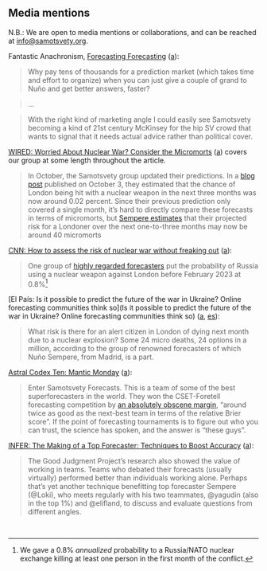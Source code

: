 ## Media mentions

N.B.: We are open to media mentions or collaborations, and can be reached at [info@samotsvety.org](mailto:info@samotsvety.org).

Fantastic Anachronism, [Forecasting Forecasting](https://fantasticanachronism.com/2022/11/21/forecasting-forecasting/) ([a](https://web.archive.org/web/20221123112102/https://fantasticanachronism.com/2022/11/21/forecasting-forecasting/
)):

> Why pay tens of thousands for a prediction market (which takes time and effort to organize) when you can just give a couple of grand to Nuño and get better answers, faster?

> ...

> With the right kind of marketing angle I could easily see Samotsvety becoming a kind of 21st century McKinsey for the hip SV crowd that wants to signal that it needs actual advice rather than political cover.

[WIRED: Worried About Nuclear War? Consider the Micromorts](https://www.wired.co.uk/article/micromorts-nuclear-war) ([a](https://web.archive.org/web/20221030121813/https://www.wired.co.uk/article/micromorts-nuclear-war)) covers our group at some length throughout the article.

> In October, the Samotsvety group updated their predictions. In a [blog post](https://forum.effectivealtruism.org/posts/2nDTrDPZJBEerZGrk/samotsvety-nuclear-risk-update-october-2022) published on October 3, they estimated that the chance of London being hit with a nuclear weapon in the next three months was now around 0.02 percent. Since their previous prediction only covered a single month, it’s hard to directly compare these forecasts in terms of micromorts, but [Sempere estimates](https://www.squiggle-language.com/playground/#code=eNqVU8lu20AM%2FRXCpzaotwIGCiM9dAkKo01SwHZz0WUsURKREanOYsMI8u%2BlFieu06TIRRpuj%2B9xOHcDX8puGavKuP1gHlzEd63rIqMg7uAhpkDGLn9HKgqLy%2BCIi8F8MB7DJaVOKnEB0AeqTEAPOwolTKES1v8Gww6RNZwaawIJgw9Y%2B4QT1vqrmFo0DuKtM8SYsIuezNqj7yM3aGphv%2BB1lwEfYTKaTGYQpDnMOhQJCKE0QT8INTqSDCQHZYRAHizmASL7GlPKCbOT5lefVtcJPzK8jsFThn3Hb7TFQ%2Fcbo7xuMetYTDsS0xmAop0PISdrh8THWCtp0NecCutM1WGsFv9X5VnCAK9h9A9JDTvu7R%2FaXnis2aXeXRDN3lCx%2Fr5efqGwbxFa1ItnWnaC%2B6m%2Ff6L3COtU6sujOING6Kuo9EoXVW3SAMRgxQcoJTpdKrOxuJKmtMbPmIvrmPfEP5zyrg7r6zXtWRHtZbyZwhCewr8F1TC9bCn9dLLRjD0UovunHY318vAwgDISv%2BfUqagUcmUvzoOPaQnGQ4swhIXG0XhdMXGQ4cGonWQxDbRVco1mA6meXq6hhwn9lf3L2Ija0VPB2NL00W0VmYsudyfOZmDygE6twwbtiNXRY4xGo%2BYaWusr%2BdoaRb9rxgTwONP50bmLJXw%2FuP8DtRGUZA%3D%3D) that their projected risk for a Londoner over the next one-to-three months may now be around 40 micromorts

[CNN: How to assess the risk of nuclear war without freaking out](https://edition.cnn.com/2022/06/28/opinions/nuclear-war-likelihood-probability-russia-us-scoblic-mandel/index.html) ([a](https://web.archive.org/web/20220628081603/https://edition.cnn.com/2022/06/28/opinions/nuclear-war-likelihood-probability-russia-us-scoblic-mandel/index.html)):

> One group of [highly regarded forecasters](https://forum.effectivealtruism.org/posts/KRFXjCqqfGQAYirm5/samotsvety-nuclear-risk-forecasts-march-2022#_blank) put the probability of Russia using a nuclear weapon against London before February 2023 at 0.8%[^1]

[El País: Is it possible to predict the future of the war in Ukraine? Online forecasting communities think so](Is it possible to predict the future of the war in Ukraine? Online forecasting communities think so) ([a](https://web.archive.org/web/20220401061002/https://english.elpais.com/science-tech/2022-03-26/is-it-possible-to-predict-the-future-of-the-war-in-ukraine-online-forecasting-communities-think-so.html), [es](https://elpais.com/tecnologia/2022-03-24/se-puede-predecir-el-futuro-de-la-guerra-en-ucrania-es-lo-que-intenta-una-comunidad-de-pronosticadores-en-internet.html)):

> What risk is there for an alert citizen in London of dying next month due to a nuclear explosion? Some 24 micro deaths, 24 options in a million, according to the group of renowned forecasters of which Nuño Sempere, from Madrid, is a part.

[Astral Codex Ten: Mantic Monday](https://astralcodexten.substack.com/p/mantic-monday-31422) ([a](https://web.archive.org/web/20220401013834/https://astralcodexten.substack.com/p/mantic-monday-31422)):

> Enter Samotsvety Forecasts. This is a team of some of the best superforecasters in the world. They won the CSET-Foretell forecasting competition by [an absolutely obscene margin](https://www.lesswrong.com/posts/EGHtomuh55375u7RT/forecasting-newsletter-march-2021), “around twice as good as the next-best team in terms of the relative Brier score”. If the point of forecasting tournaments is to figure out who you can trust, the science has spoken, and the answer is “these guys”.

[INFER: The Making of a Top Forecaster: Techniques to Boost Accuracy](https://www.infer-pub.com/blog/top-forecaster-techniques) ([a](https://web.archive.org/web/20220221032529/https://www.infer-pub.com/blog/top-forecaster-techniques)): 

> The Good Judgment Project’s research also showed the value of working in teams. Teams who debated their forecasts (usually virtually) performed better than individuals working alone. Perhaps that’s yet another technique benefitting top forecaster Sempere (@Loki), who meets regularly with his two teammates, @yagudin (also in the top 1%) and @elifland, to discuss and evaluate questions from different angles.

<br>

[^1]: We gave a 0.8% _annualized_ probability to a Russia/NATO nuclear exchange killing at least one person in the first month of the conflict.
